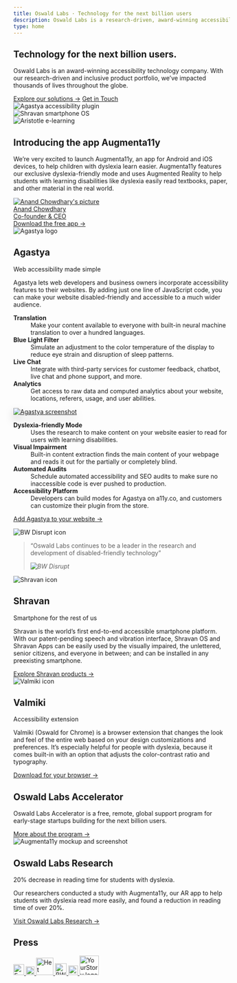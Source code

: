 ```yaml
---
title: Oswald Labs · Technology for the next billion users
description: Oswald Labs is a research-driven, award-winning accessibility technology company building products for the next billion users.
type: home
---
```


<section class="hero">
	<div class="container">
		<h1>Technology for the next billion users.</h1>
		<p>Oswald Labs is an award-winning accessibility technology company. With our research-driven and inclusive product portfolio, we’ve impacted thousands of lives throughout the globe.</p>
		<div class="mt-5">
			<a class="btn d-block w-sm-100 d-md-inline-block btn-light mr-3" href="/platform/">Explore our solutions &rarr;</a>
			<a class="btn d-block w-sm-100 mt-3 mt-md-0 d-md-inline-block btn-outline-light" href="/contact/">Get in Touch</a>
		</div>
		<div class="right-drawings d-none d-lg-flex">
			<div class="app-illustrations">
				<div class="tablet-landscape">
					<img alt="Agastya accessibility plugin" src="/images/illustrations/home-agastya.svg">
				</div>
				<div class="phone-small">
					<img alt="Shravan smartphone OS" src="/images/illustrations/home-shravan.svg">
				</div>
				<div class="tablet-portrait">
					<img alt="Aristotle e-learning" src="/images/illustrations/home-aristotle.svg">
				</div>
			</div>
		</div>
	</div>
</section>
<section class="text">
	<div class="container">
		<div class="row mt-md-5 mb-md-5">
			<div class="col-md-6">
				<h2 class="subheading-3">
					<span class="small text-body">Introducing the app</span>
					<span class="mt-2 d-block">Augmenta11y</span>
				</h2>
				<p>
					<i class="fas fa-quote-left fa-2x fa-pull-left mr-3 text-muted"></i>
					<span>We’re very excited to launch Augmenta11y, an app for Android and iOS devices, to help children with dyslexia learn easier. Augmenta11y features our exclusive dyslexia-friendly mode and uses Augmented Reality to help students with learning disabilities like dyslexia easily read textbooks, paper, and other material in the real world.</span>
				</p>
				<div class="mt-4 mb-3">
					<a href="/team/anand/?utm_source=homepage&utm_terms=hero" class="text-body d-inline-flex align-items-center"> <img alt="Anand Chowdhary's picture" src="/images/team/anand.png" class="rounded-circle avatar-small">
						<div>
							<div>Anand Chowdhary</div>
							<div class="small">Co-founder &amp; CEO</div>
						</div>
					</a>
				</div>
				<a class="btn text-primary btn-left" href="/platform/shravan/apps/augmenta11y/?utm_source=homepage&utm_terms=hero">Download the free app →</a>
			</div>
		</div>
	</div>
</section>
<section class="gray-slanted">
	<div class="container">
		<div class="row justify-content-center">
			<div class="col-md-6">
				<div class="d-flex align-items-center justify-content-center mb-4">
					<img class="icon-image bigger mr-4" alt="Agastya logo" src="/images/icons/agastya.svg">
					<div>
						<h2 class="subheading-3 mt-0 mb-1 color-e96300">Agastya</h2>
						<div class="text-uppercase text-body">Web accessibility made simple</div>
					</div>
				</div>
				<p class="text-md-center">Agastya lets web developers and business owners incorporate accessibility features to their websites. By adding just one line of JavaScript code, you can make your website disabled-friendly and accessible to a much wider audience.</p>
			</div>
		</div>
		<div class="row justify-content-center mt-5 d-none d-md-flex">
			<div class="col-md-4 d-flex pr-5 align-items-center text-right">
				<dl>
					<dt><strong>Translation</strong></dt>
					<dd>Make your content available to everyone with built-in neural machine translation to over a hundred languages.</dd>
					<dt><strong>Blue Light Filter</strong></dt>
					<dd>Simulate an adjustment to the color temperature of the display to reduce eye strain and disruption of sleep patterns.</dd>
					<dt><strong>Live Chat</strong></dt>
					<dd>Integrate with third-party services for customer feedback, chatbot, live chat and phone support, and more.</dd>
					<dt><strong>Analytics</strong></dt>
					<dd>Get access to raw data and computed analytics about your website, locations, referers, usage, and user abilities.</dd>
				</dl>
			</div>
			<div class="col-md-4">
				<a href="/platform/agastya/" class="d-block">
					<img alt="Agastya screenshot" style="filter: drop-shadow(0 10px 10px rgba(0, 0, 0, 0.2)" src="/images/illustrations/agastya.png">
				</a>
			</div>
			<div class="col-md-4 d-flex pl-5 align-items-center">
				<dl>
					<dt><strong>Dyslexia-friendly Mode</strong></dt>
					<dd>Uses the research to make content on your website easier to read for users with learning disabilities.</dd>
					<dt><strong>Visual Impairment</strong></dt>
					<dd>Built-in content extraction finds the main content of your webpage and reads it out for the partially or completely blind.</dd>
					<dt><strong>Automated Audits</strong></dt>
					<dd>Schedule automated accessibility and SEO audits to make sure no inaccessible code is ever pushed to production.</dd>
					<dt><strong>Accessibility Platform</strong></dt>
					<dd>Developers can build modes for Agastya on a11y.co, and customers can customize their plugin from the store.</dd>
				</dl>
			</div>
		</div>
		<p class="mt-4 text-md-center"><a class="btn color-e96300 btn-sm-left" href="/platform/agastya/">Add Agastya to your website →</a></p>
	</div>
</section>
<div class="d-flex justify-content-center breaker pb-3">
	<div class="common-Link globalFooterCard col-md-6 card-sigma">
		<img alt="BW Disrupt icon" src="/images/logos/bw-circle.svg" class="icon-image">
		<blockquote class="blockquote mb-0">
			<p class="mb-0">“Oswald Labs continues to be a leader in the research and development of disabled-friendly technology”</p>
			<footer class="blockquote-footer justify-content-end">
				<cite title="BW Disrupt" class="align-self-end">
					<img alt="BW Disrupt" src="/images/logos/bw-disrupt.svg">
				</cite>
			</footer>
		</blockquote>
	</div>
</div>
<section class="bg-white products">
	<div class="container">
		<div class="row">
			<div class="col-md-6 pr-md-5 links-c82333">
				<img alt="Shravan icon" src="/images/icons/shravan.svg">
				<h2 class="subheading-3 mt-0 mb-1">Shravan</h2>
				<div class="mb-4 text-uppercase text-body">Smartphone for the rest of us</div>
				<p>Shravan is the world’s first end-to-end accessible smartphone platform. With our patent-pending speech and vibration interface, Shravan OS and Shravan Apps can be easily used by the visually impaired, the unlettered, senior citizens, and everyone in between; and can be installed in any preexisting smartphone.</p>
				<a class="btn btn-left" href="/platform/shravan/">Explore Shravan products →</a>
			</div>
			<div class="col-md-6 pl-md-5 links-40806a mt-5 mt-md-0">
				<img alt="Valmiki icon" src="/images/icons/valmiki.svg">
				<h2 class="subheading-3 mt-0 mb-1">Valmiki</h2>
				<div class="mb-4 text-uppercase text-body">Accessibility extension</div>
				<p>Valmiki (Oswald for Chrome) is a browser extension that changes the look and feel of the entire web based on your design customizations and preferences. It’s especially helpful for people with dyslexia, because it comes built-in with an option that adjusts the color-contrast ratio and typography.</p>
				<a class="btn btn-left" href="/platform/valmiki/">Download for your browser →</a>
			</div>
		</div>
	</div>
</section>
<section class="bg-light-1">
    <div class="container">
        <div class="row">
            <div class="col-md-6">
                <h2>Oswald Labs Accelerator</h2>
                <p class="mb-4">Oswald Labs Accelerator is a free, remote, global support program for early-stage startups building for the next billion users.</p>
                <div>
                    <a class="btn btn-primary" href="/accelerator/">More about the program &rarr;</a>
                </div>
            </div>
            <div class="col-md-6">
                <img class="hero-image" alt="Augmenta11y mockup and screenshot" src="/images/mockups/augmenta11y.png">
            </div>
        </div>
    </div>
</section>
<section>
    <div class="container">
        <div class="row">
            <div class="col-md-6">
                <h2 class="subheading">Oswald Labs Research</h2>
                <div class="display-n">20% decrease in reading time for students with dyslexia.</div>
                <p class="intro-para">Our researchers conducted a study with Augmenta11y, our AR app to help students with dyslexia read more easily, and found a reduction in reading time of over 20%.</p>
                <div>
                    <a class="btn btn-outline-primary" href="/research/">Visit Oswald Labs Research &rarr;</a>
                </div>
            </div>
        </div>
    </div>
</section>
<section class="press-section horizontal-scroll-parent pt-4 pb-4">
	<h2 class="sr-only">Press</h2>
	<div class="container d-flex align-items-center justify-content-between horizontal-scroll">
		<a href="/press/forbes/" class="press-item" title="Forbes">
			<img alt="Forbes logo" src="/images/logos/forbes.svg" style="height: 25px">
		</a>
		<a href="/press/huffpost" class="press-item" title="HuffPost">
			<img alt="HuffPost logo" src="/images/logos/huffpost.svg" style="height: 20px">
		</a>
		<a href="/press/het-financieele-dagblad/" class="press-item" title="Het Financieele Dagblad">
			<img alt="Het Financieele Dagblad logo" src="/images/logos/fd.svg" style="height: 40px">
		</a>
		<a href="/press/bw-disrupt/" class="press-item" title="BW Disrupt">
			<img alt="BW Disrupt logo" src="/images/logos/bw-disrupt.svg" style="height: 27px">
		</a>
		<a href="/press/hindustan-times/" class="press-item" title="Hindustan Times">
			<img alt="Hindustan Times logo" src="/images/logos/hindustan-times.svg" style="height: 22px">
		</a>
		<a href="/press/yourstory/" class="press-item" title="YourStory">
			<img alt="YourStory logo" src="/images/logos/yourstory.svg" style="height: 45px">
		</a>
	</div>
</section>
